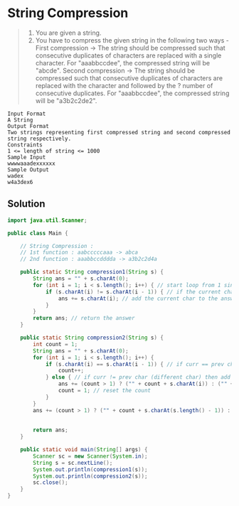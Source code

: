 # String Compression

> 1.  You are given a string.
> 2.  You have to compress the given string in the following two ways -
>     First compression -> The string should be compressed such that consecutive duplicates of characters are replaced with a single character.
>     For "aaabbccdee", the compressed string will be "abcde".
>     Second compression -> The string should be compressed such that consecutive duplicates of characters are replaced with the character and followed by the ?
>     number of consecutive duplicates.
>     For "aaabbccdee", the compressed string will be "a3b2c2de2".

```text
Input Format
A String
Output Format
Two strings representing first compressed string and second compressed string respectively.
Constraints
1 <= length of string <= 1000
Sample Input
wwwwaaadexxxxxx
Sample Output
wadex
w4a3dex6
```

## Solution

```java
import java.util.Scanner;

public class Main {

    // String Compression :
    // 1st function : aabcccccaaa -> abca
    // 2nd function : aaabbccdddda -> a3b2c2d4a

    public static String compression1(String s) {
        String ans = "" + s.charAt(0);
        for (int i = 1; i < s.length(); i++) { // start loop from 1 since we're checking the previous char
            if (s.charAt(i) != s.charAt(i - 1)) { // if the current char is not the same as the previous char
                ans += s.charAt(i); // add the current char to the answer
            }
        }
        return ans; // return the answer
    }

    public static String compression2(String s) {
        int count = 1;
        String ans = "" + s.charAt(0);
        for (int i = 1; i < s.length(); i++) {
            if (s.charAt(i) == s.charAt(i - 1)) { // if curr == prev char (same char) then increment count
                count++;
            } else { // if curr != prev char (different char) then add count to answer
                ans += (count > 1) ? ("" + count + s.charAt(i)) : ("" + s.charAt(i));
                count = 1; // reset the count
            }
        }
        ans += (count > 1) ? ("" + count + s.charAt(s.length() - 1)) : ("" + s.charAt(s.length() - 1)); // add the last
                                                                                                        // count to the
                                                                                                        // answer
        return ans;
    }

    public static void main(String[] args) {
        Scanner sc = new Scanner(System.in);
        String s = sc.nextLine();
        System.out.println(compression1(s));
        System.out.println(compression2(s));
        sc.close();
    }
}
```
